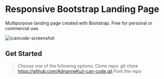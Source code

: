 # Responsive Bootstrap Landing Page
Multipurpose landing page created with Bootstrap. Free for personal or commercial use.

![icancode-screenshot](https://cloud.githubusercontent.com/assets/17210875/24583148/af019982-1706-11e7-9dc7-c27b4266fad1.png)

## Get Started
> Choose one of the following options:
> Clone repo: git clone https://github.com/AdrianneKu/i-can-code.git
> Fork the repo
